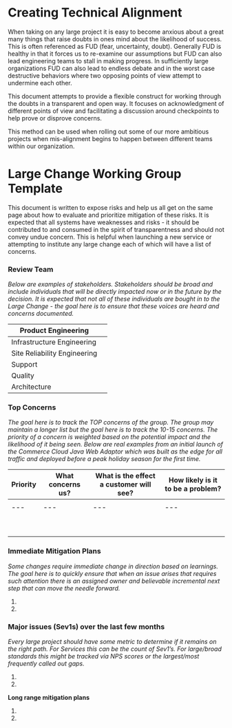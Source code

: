 # Creating Technical Alignment

When taking on any large project it is easy to become anxious about a great many things that raise doubts in ones mind about the likelihood of success.  This is often referenced as FUD (fear, uncertainty, doubt).  Generally FUD is healthy in that it forces us to re-examine our assumptions but FUD can also lead engineering teams to stall in making progress.  In sufficiently large organizations FUD can also lead to endless debate and in the worst case destructive behaviors where two opposing points of view attempt to undermine each other.  

This document attempts to provide a flexible construct for working through the doubts in a transparent and open way.  It focuses on acknowledgment of different points of view and facilitating a discussion around checkpoints to help prove or disprove concerns.

This method can be used when rolling out some of our more ambitious projects when mis-alignment begins to happen between different teams within our organization.



# Large Change Working Group Template

This document is written to expose risks and help us all get on the same page about how to evaluate and prioritize mitigation of these risks. It is expected that all systems have weaknesses and risks - it should be contributed to and consumed in the spirit of transparentness and should not convey undue concern.  This is helpful when launching a new service or attempting to institute any large change each of which will have a list of concerns.

### Review Team

*Below are examples of stakeholders.  Stakeholders should be broad and include individuals that will be directly impacted now or in the future by the decision.  It is expected that not all of these individuals are bought in to the Large Change - the goal here is to ensure that these voices are heard and concerns documented.*

|Product Engineering	|	|
|---	|---	|
|Infrastructure Engineering	|	|
|Site Reliability Engineering	|	|
|Support	|	|
|Quality	|	|
|Architecture	|	|

### Top Concerns

*The goal here is to track the TOP concerns of the group.  The group may maintain a longer list but the goal here is to track the 10-15 concerns.  The priority of a concern is weighted based on the potential impact and the likelihood of it being seen.  Below are real examples from an initial launch of the Commerce Cloud Java Web Adaptor which was built as the edge for all traffic and deployed before a peak holiday season for the first time.*

|Priority	|What concerns us?	|What is the effect a customer will see?	|How likely is it to be a problem?	|
|---	|---	|---	|---	|
|	|	|	|	|
|---	|---	|---	|---	|
|	|	|	|	|
|	|	|	|	|
|	|	|	|	|
|	|	|	|	|
|	|	|	|	|
|	|	|	|	|
|	|	|	|	|
|	|	|	|	|
|	|	|	|	|

### Immediate Mitigation Plans

*Some changes require immediate change in direction based on learnings.  The goal here is to quickly ensure that when an issue arises that requires such attention there is an assigned owner and believable incremental next step that can move the needle forward.*

1. 
2. 

### Major issues (Sev1s) over the last few months

*Every large project should have some metric to determine if it remains on the right path.  For Services this can be the count of Sev1’s.  For large/broad standards this might be tracked via NPS scores or the largest/most frequently called out gaps.*

1. 
2. 


**Long range mitigation plans**

1. 
2. 

